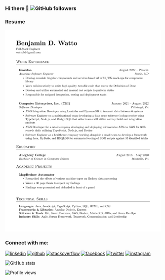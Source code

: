### Hi there 👋 ![GitHub followers](https://img.shields.io/github/followers/wattob?label=Follow%20Me%21&style=social)

<!--
**wattob/wattob** is a ✨ _special_ ✨ repository because its `README.md` (this file) appears on your GitHub profile.

Here are some ideas to get you started:

- 🔭 I’m currently working on ...
- 🌱 I’m currently learning ...
- 👯 I’m looking to collaborate on ...
- 🤔 I’m looking for help with ...
- 💬 Ask me about ...
- 📫 How to reach me: ...
- 😄 Pronouns: ...
- ⚡ Fun fact: ...
-->

### Resume
![Resume](resume/resume_preview.png)

### Connect with me:

[<img src='https://cdn.jsdelivr.net/npm/simple-icons@3.0.1/icons/linkedin.svg' alt='linkedin' height='70'>](https://linkedin.com/in/benjaminwatto/)
[<img src='https://cdn.jsdelivr.net/npm/simple-icons@3.0.1/icons/github.svg' alt='github' height='70'>](https://github.com/wattob)
[<img src='https://cdn.jsdelivr.net/npm/simple-icons@3.0.1/icons/stackoverflow.svg' alt='stackoverflow' height='70'>](https://stackoverflow.com/users/10458181/ben)
[<img src='https://cdn.jsdelivr.net/npm/simple-icons@3.0.1/icons/facebook.svg' alt='facebook' height='70'>](https://facebook.com/wattobenjamin)
[<img src='https://cdn.jsdelivr.net/npm/simple-icons@3.0.1/icons/twitter.svg' alt='twitter' height='70'>](https://twitter.com/wattobd)
[<img src='https://cdn.jsdelivr.net/npm/simple-icons@3.0.1/icons/instagram.svg' alt='instagram' height='70'>](https://instagram.com/benjamindwatto/)


![GitHub stats](https://github-readme-stats.vercel.app/api?username=wattob&show_icons=true)  

![Profile views](https://gpvc.arturio.dev/wattob)  
